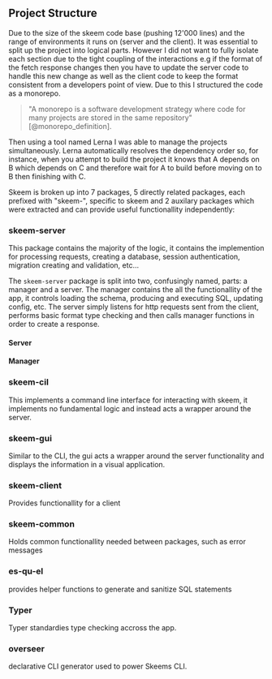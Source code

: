 ## Project Structure

Due to the size of the skeem code base (pushing 12'000 lines) and the range of environments it runs on (server and the client). It was essential to split up the project into logical parts. However I did not want to fully isolate each section due to the tight coupling of the interactions e.g if the format of the fetch response changes then you have to update the server code to handle this new change as well as the client code to keep the format consistent from a developers point of view. Due to this I structured the code as a monorepo.

> "A monorepo is a software development strategy where code for many projects are stored in the same repository" [@monorepo_definition].

Then using a tool named Lerna I was able to manage the projects simultaneously. Lerna automatically resolves the dependency order so, for instance, when you attempt to build the project it knows that A depends on B which depends on C and therefore wait for A to build before moving on to B then finishing with C.

Skeem is broken up into 7 packages, 5 directly related packages, each prefixed with "skeem-", specific to skeem and 2 auxilary packages which were extracted and can provide useful functionallity independently:

### skeem-server

This package contains the majority of the logic, it contains the implemention for processing requests, creating a database, session authentication, migration creating and validation, etc...

The `skeem-server` package is split into two, confusingly named, parts: a manager and a server. The manager contains the all the functionallity of the app, it controls loading the schema, producing and executing SQL, updating config, etc. The server simply listens for http requests sent from the client, performs basic format type checking and then calls manager functions in order to create a response.

#### Server

#### Manager

### skeem-cil

This implements a command line interface for interacting with skeem, it implements no fundamental logic and instead acts a wrapper around the server.

### skeem-gui

Similar to the CLI, the gui acts a wrapper around the server functionality and displays the information in a visual application.

### skeem-client

Provides functionallity for a client

### skeem-common

Holds common functionallity needed between packages, such as error messages

### es-qu-el

provides helper functions to generate and sanitize SQL statements

### Typer

Typer standardies type checking accross the app.

### overseer

declarative CLI generator used to power Skeems CLI.
